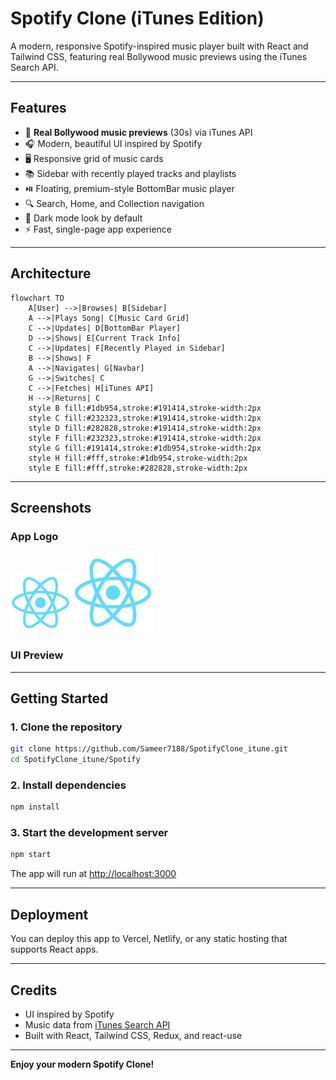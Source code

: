# Spotify Clone (iTunes Edition)

A modern, responsive Spotify-inspired music player built with React and Tailwind CSS, featuring real Bollywood music previews using the iTunes Search API.

---

## Features
- 🎵 **Real Bollywood music previews** (30s) via iTunes API
- 🎧 Modern, beautiful UI inspired by Spotify
- 🖥️ Responsive grid of music cards
- 📚 Sidebar with recently played tracks and playlists
- ⏯️ Floating, premium-style BottomBar music player
- 🔍 Search, Home, and Collection navigation
- 🌙 Dark mode look by default
- ⚡ Fast, single-page app experience

---

## Architecture

```mermaid
flowchart TD
    A[User] -->|Browses| B[Sidebar]
    A -->|Plays Song| C[Music Card Grid]
    C -->|Updates| D[BottomBar Player]
    D -->|Shows| E[Current Track Info]
    C -->|Updates| F[Recently Played in Sidebar]
    B -->|Shows| F
    A -->|Navigates| G[Navbar]
    G -->|Switches| C
    C -->|Fetches| H[iTunes API]
    H -->|Returns| C
    style B fill:#1db954,stroke:#191414,stroke-width:2px
    style C fill:#232323,stroke:#191414,stroke-width:2px
    style D fill:#282828,stroke:#191414,stroke-width:2px
    style F fill:#232323,stroke:#191414,stroke-width:2px
    style G fill:#191414,stroke:#1db954,stroke-width:2px
    style H fill:#fff,stroke:#1db954,stroke-width:2px
    style E fill:#fff,stroke:#282828,stroke-width:2px
```

---

## Screenshots

### App Logo
<img src="public/logo192.png" alt="App Logo" width="96" />
<img src="public/logo512.png" alt="App Logo Large" width="128" />

### UI Preview
<!-- Add your own screenshots here, e.g.:
<img src="screenshots/home.png" alt="Home UI" width="400" />
<img src="screenshots/sidebar.png" alt="Sidebar UI" width="200" />
-->

---

## Getting Started

### 1. Clone the repository
```sh
git clone https://github.com/Sameer7188/SpotifyClone_itune.git
cd SpotifyClone_itune/Spotify
```

### 2. Install dependencies
```sh
npm install
```

### 3. Start the development server
```sh
npm start
```

The app will run at [http://localhost:3000](http://localhost:3000)

---

## Deployment
You can deploy this app to Vercel, Netlify, or any static hosting that supports React apps.

---

## Credits
- UI inspired by Spotify
- Music data from [iTunes Search API](https://affiliate.itunes.apple.com/resources/documentation/itunes-store-web-service-search-api/)
- Built with React, Tailwind CSS, Redux, and react-use

---

**Enjoy your modern Spotify Clone!**
